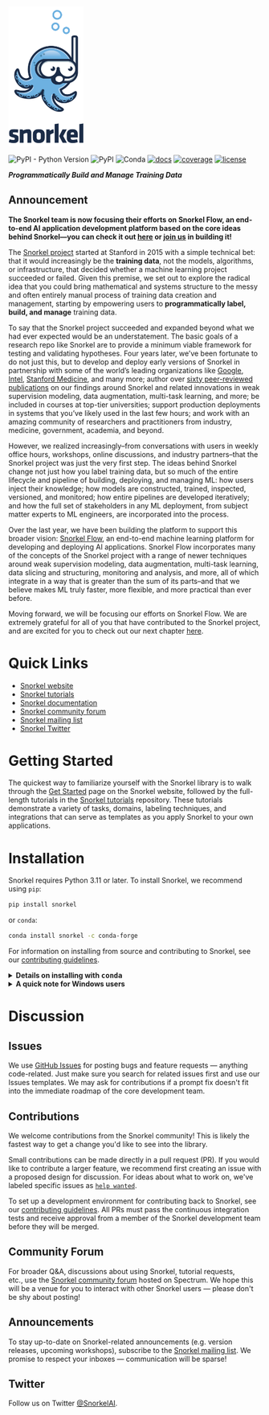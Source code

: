 <img src="figs/logo_01.png" width="150"/>

![PyPI - Python Version](https://img.shields.io/pypi/pyversions/snorkel)
![PyPI](https://img.shields.io/pypi/v/snorkel)
![Conda](https://img.shields.io/conda/v/conda-forge/snorkel)
[![docs](https://readthedocs.org/projects/snorkel/badge/?version=master)](https://snorkel.readthedocs.io/en/master)
[![coverage](https://codecov.io/gh/snorkel-team/snorkel/branch/master/graph/badge.svg)](https://codecov.io/gh/snorkel-team/snorkel/branch/master)
[![license](https://img.shields.io/badge/License-Apache%202.0-blue.svg)](https://opensource.org/licenses/Apache-2.0)

***Programmatically Build and Manage Training Data***

## Announcement

**The Snorkel team is now focusing their efforts on Snorkel Flow, an end-to-end AI application development platform based on the core ideas behind Snorkel—you can check it out [here](https://snorkel.ai) or [join us](https://www.snorkel.ai/careers) in building it!**

The [Snorkel project](https://snorkel.ai/how-to-use-snorkel-to-build-ai-applications/) started at Stanford in 2015 with a simple technical bet: that it would increasingly be the **training data**, not the models, algorithms, or infrastructure, that decided whether a machine learning project succeeded or failed. Given this premise, we set out to explore the radical idea that you could bring mathematical and systems structure to the messy and often entirely manual process of training data creation and management, starting by empowering users to **programmatically label, build, and manage** training data.

To say that the Snorkel project succeeded and expanded beyond what we had ever expected would be an understatement. The basic goals of a research repo like Snorkel are to provide a minimum viable framework for testing and validating hypotheses. Four years later, we’ve been fortunate to do not just this, but to develop and deploy early versions of Snorkel in partnership with some of the world’s leading organizations like [Google](https://ai.googleblog.com/2019/03/harnessing-organizational-knowledge-for.html), [Intel](https://dl.acm.org/doi/abs/10.1145/3329486.3329492), [Stanford Medicine](https://www.cell.com/patterns/fulltext/S2666-3899(20)30019-2), and many more; author over [sixty peer-reviewed publications](https://snorkel.ai/technology) on our findings around Snorkel and related innovations in weak supervision modeling, data augmentation, multi-task learning, and more; be included in courses at top-tier universities; support production deployments in systems that you’ve likely used in the last few hours; and work with an amazing community of researchers and practitioners from industry, medicine, government, academia, and beyond.

However, we realized increasingly–from conversations with users in weekly office hours, workshops, online discussions, and industry partners–that the Snorkel project was just the very first step. The ideas behind Snorkel change not just how you label training data, but so much of the entire lifecycle and pipeline of building, deploying, and managing ML: how users inject their knowledge; how models are constructed, trained, inspected, versioned, and monitored; how entire pipelines are developed iteratively; and how the full set of stakeholders in any ML deployment, from subject matter experts to ML engineers, are incorporated into the process.

Over the last year, we have been building the platform to support this broader vision: [Snorkel Flow](https://snorkel.ai/snorkel-flow-platform/), an end-to-end machine learning platform for developing and deploying AI applications. Snorkel Flow incorporates many of the concepts of the Snorkel project with a range of newer techniques around weak supervision modeling, data augmentation, multi-task learning, data slicing and structuring, monitoring and analysis, and more, all of which integrate in a way that is greater than the sum of its parts–and that we believe makes ML truly faster, more flexible, and more practical than ever before.

Moving forward, we will be focusing our efforts on Snorkel Flow. We are extremely grateful for all of you that have contributed to the Snorkel project, and are excited for you to check out our next chapter [here](https://snorkel.ai).


# Quick Links
* [Snorkel website](https://snorkel.org)
* [Snorkel tutorials](https://github.com/snorkel-team/snorkel-tutorials)
* [Snorkel documentation](https://snorkel.readthedocs.io/)
* [Snorkel community forum](https://spectrum.chat/snorkel)
* [Snorkel mailing list](https://groups.google.com/forum/#!forum/snorkel-ml)
* [Snorkel Twitter](https://twitter.com/SnorkelAI)

# Getting Started
The quickest way to familiarize yourself with the Snorkel library is to walk through the [Get Started](https://snorkel.org/get-started/) page on the Snorkel website, followed by the full-length tutorials in the [Snorkel tutorials](https://github.com/snorkel-team/snorkel-tutorials) repository.
These tutorials demonstrate a variety of tasks, domains, labeling techniques, and integrations that can serve as templates as you apply Snorkel to your own applications.


# Installation

Snorkel requires Python 3.11 or later. To install Snorkel, we recommend using `pip`:

```bash
pip install snorkel
```

or `conda`:

```bash
conda install snorkel -c conda-forge
```

For information on installing from source and contributing to Snorkel, see our
[contributing guidelines](./CONTRIBUTING.md).

<details><summary><b>Details on installing with <tt>conda</tt></b></summary>
<p>

The following example commands give some more color on installing with `conda`.
These commands assume that your `conda` installation is Python 3.11,
and that you want to use a virtual environment called `snorkel-env`.

```bash
# [OPTIONAL] Activate a virtual environment called "snorkel"
conda create --yes -n snorkel-env python=3.11
conda activate snorkel-env

# We specify PyTorch here to ensure compatibility, but it may not be necessary.
conda install pytorch==1.1.0 -c pytorch
conda install snorkel==0.9.0 -c conda-forge
```

</p>
</details>

<details><summary><b>A quick note for Windows users</b></summary>
<p>

If you're using Windows, we highly recommend using Docker
(you can find an example in our
[tutorials repo](https://github.com/snorkel-team/snorkel-tutorials/blob/master/Dockerfile))
or the [Linux subsystem](https://docs.microsoft.com/en-us/windows/wsl/faq).
We've done limited testing on Windows, so if you want to contribute instructions
or improvements, feel free to open a PR!

</p>
</details>

# Discussion

## Issues
We use [GitHub Issues](https://github.com/snorkel-team/snorkel/issues) for posting bugs and feature requests — anything code-related.
Just make sure you search for related issues first and use our Issues templates.
We may ask for contributions if a prompt fix doesn't fit into the immediate roadmap of the core development team.

## Contributions
We welcome contributions from the Snorkel community! 
This is likely the fastest way to get a change you'd like to see into the library.

Small contributions can be made directly in a pull request (PR).
If you would like to contribute a larger feature, we recommend first creating an issue with a proposed design for discussion. 
For ideas about what to work on, we've labeled specific issues as [`help wanted`](https://github.com/snorkel-team/snorkel/issues?utf8=%E2%9C%93&q=is%3Aopen+is%3Aissue+label%3A%22help+wanted%22+).

To set up a development environment for contributing back to Snorkel, see our [contributing guidelines](./CONTRIBUTING.md).
All PRs must pass the continuous integration tests and receive approval from a member of the Snorkel development team before they will be merged.

## Community Forum
For broader Q&A, discussions about using Snorkel, tutorial requests, etc., use the [Snorkel community forum](https://spectrum.chat/snorkel) hosted on Spectrum.
We hope this will be a venue for you to interact with other Snorkel users — please don't be shy about posting!

## Announcements
To stay up-to-date on Snorkel-related announcements (e.g. version releases, upcoming workshops), subscribe to the [Snorkel mailing list](https://groups.google.com/forum/#!forum/snorkel-ml). We promise to respect your inboxes — communication will be sparse!

## Twitter
Follow us on Twitter [@SnorkelAI](https://twitter.com/SnorkelAI).
